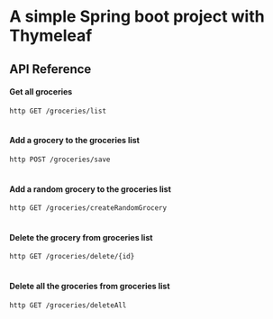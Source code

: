 # A simple Spring boot project with Thymeleaf

## API Reference

#### Get all groceries

`http
GET /groceries/list
`
<br /><br />

#### Add a grocery to the groceries list

`http
POST /groceries/save
`
<br /><br />

#### Add a random grocery to the groceries list

`http
GET /groceries/createRandomGrocery
`
<br /><br />

#### Delete the grocery from groceries list

`http
GET /groceries/delete/{id}
`
<br /><br />

#### Delete all the groceries from groceries list

`http
GET /groceries/deleteAll
`
<br /><br />




